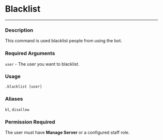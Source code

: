 # Blacklist
---
### Description
This command is used blacklist people from using the bot.
### Required Arguments
`user` - The user you want to blacklist.
### Usage
```
.blacklist [user]
```
### Aliases
`bl`, `disallow`
### Permission Required
The user must have **Manage Server** or a configured staff role.
